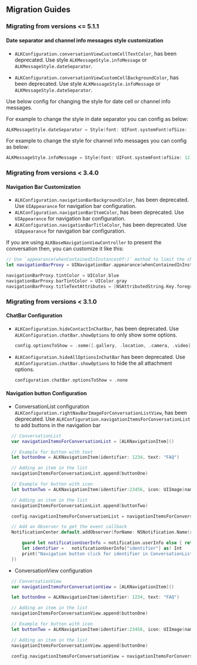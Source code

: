 ## Migration Guides

### Migrating from versions <= 5.1.1

#### Date separator and channel info messages style customization

- `ALKConfiguration.conversationViewCustomCellTextColor`, has been deprecated. Use style `ALKMessageStyle.infoMessage` or `ALKMessageStyle.dateSeparator`.

- `ALKConfiguration.conversationViewCustomCellBackgroundColor`, has been deprecated. Use style `ALKMessageStyle.infoMessage` or `ALKMessageStyle.dateSeparator`.

Use below config for changing the style for date cell or channel info messages.
</br>

For example to change the style in date separator you can config as below:
```swift
ALKMessageStyle.dateSeparator = Style(font: UIFont.systemFont(ofSize: 12), text: UIColor.black, background: .red)
```
For example to change the style for channel info messages you can config as below:
 ```swift
 ALKMessageStyle.infoMessage = Style(font: UIFont.systemFont(ofSize: 12), text: UIColor.black , background: .red)
 ```

### Migrating from versions < 3.4.0

#### Navigation Bar Customization

- `ALKConfiguration.navigationBarBackgroundColor`, has been deprecated. Use `UIAppearance` for navigation bar configuration.
- `ALKConfiguration.navigationBarItemColor`, has been deprecated. Use `UIAppearance` for navigation bar configuration.
- `ALKConfiguration.navigationBarTitleColor`, has been deprecated. Use `UIAppearance` for navigation bar configuration.

If you are using `ALKBaseNavigationViewController` to present the conversation then, you can customize it like this:

```swift
// Use `appearance(whenContainedInInstancesOf:)` method to limit the changes to instances of `ALKBaseNavigationViewController`.
let navigationBarProxy = UINavigationBar.appearance(whenContainedInInstancesOf: [ALKBaseNavigationViewController.self])

navigationBarProxy.tintColor = UIColor.blue
navigationBarProxy.barTintColor = UIColor.gray
navigationBarProxy.titleTextAttributes = [NSAttributedString.Key.foregroundColor: UIColor.black] // title color
```

### Migrating from versions < 3.1.0

####  ChatBar Configuration
- `ALKConfiguration.hideContactInChatBar`, has been deprecated. Use `ALKConfiguration.chatBar.showOptions` to only show some options.

    ```swift
    config.optionsToShow = .some([.gallery, .location, .camera, .video])
    ```
- `ALKConfiguration.hideAllOptionsInChatBar` has been deprecated. Use `ALKConfiguration.chatBar.showOptions` to hide the all attachment options.

    ```swift
    configuration.chatBar.optionsToShow = .none
    ```

####  Navigation button Configuration

  -  ConversationList configuration
   `ALKConfiguration.rightNavBarImageForConversationListView`, has been deprecated. Use `ALKConfiguration.navigationItemsForConversationList` to add buttons in the navigation bar

  ```swift
    // ConversationList
    var navigationItemsForConversationList = [ALKNavigationItem]()

    // Example for button with text
    let buttonOne = ALKNavigationItem(identifier: 1234, text: "FAQ")

    // Adding an item in the list
    navigationItemsForConversationList.append(buttonOne)

    // Example for button with icon
    let buttonTwo = ALKNavigationItem(identifier:23456, icon: UIImage(named: "icon_download", in: Bundle(for: ALKConversationListViewController.self), compatibleWith: nil)!)

    // Adding an item in the list
    navigationItemsForConversationList.append(buttonTwo)

    config.navigationItemsForConversationList = navigationItemsForConversationList

    // Add an Observer to get the event callback
    NotificationCenter.default.addObserver(forName: NSNotification.Name(rawValue: ALKNavigationItem.NSNotificationForConversationListNavigationTap), object: nil, queue: nil, using: { notification in

        guard let notificationUserInfo = notification.userInfo else { return }
        let identifier =   notificationUserInfo["identifier"] as! Int
        print("Navigation button click for identifier in ConversationList is : ",identifier)
    })
  ```

  -  ConversationView configuration

  ```swift
    // ConversationView
    var navigationItemsForConversationView = [ALKNavigationItem]()

    let buttonOne = ALKNavigationItem(identifier: 1234, text: "FAQ")

    // Adding an item in the list
    navigationItemsForConversationView.append(buttonOne)

    // Example for button with icon
    let buttonTwo = ALKNavigationItem(identifier:23456, icon: UIImage(named: "icon_download", in: Bundle(for: ALKConversationListViewController.self), compatibleWith: nil)!)

    // Adding an item in the list
    navigationItemsForConversationView.append(buttonOne)

    config.navigationItemsForConversationView = navigationItemsForConversationView
  ```
